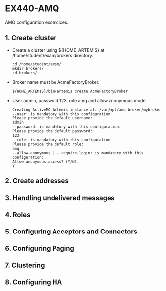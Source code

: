 # EX440-AMQ
AMQ configuration excercices.

## 1. Create cluster
   - Create a cluster using ${HOME_ARTEMIS} at /home/student/exam/brokers directory.
     ```
     cd /home/student/exam/
     mkdir brokers/
     cd brokers/
     ```
   - Broker name must be AcmeFactoryBroker.
     ```
     ${HOME_ARTEMIS}/bin/artemis create AcmeFactoryBroker
     ```
   - User admin, password 123, role amq and allow anonymous mode.
     ```
     Creating ActiveMQ Artemis instance at: /var/opt/amq-broker/mybroker
     --user: is mandatory with this configuration:
     Please provide the default username:
     admin
     --password: is mandatory with this configuration:
     Please provide the default password:
     123
     --role: is mandatory with this configuration:
     Please provide the default role:
     amq
     --allow-anonymous | --require-login: is mandatory with this configuration:
     Allow anonymous access? (Y/N):
     Y
     ```

## 2. Create addresses


## 3. Handling undelivered messages

## 4. Roles

## 5. Configuring Acceptors and Connectors

## 6. Configuring Paging

## 7. Clustering

## 8. Configuring HA

